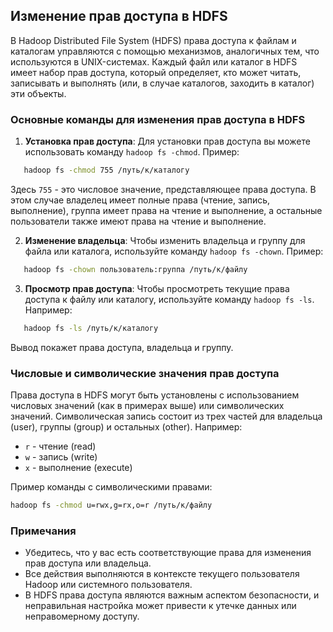 ## Изменение прав доступа в HDFS

В Hadoop Distributed File System (HDFS) права доступа к файлам и каталогам управляются с помощью механизмов, аналогичных тем, что используются в UNIX-системах. Каждый файл или каталог в HDFS имеет набор прав доступа, который определяет, кто может читать, записывать и выполнять (или, в случае каталогов, заходить в каталог) эти объекты.

### Основные команды для изменения прав доступа в HDFS

1. **Установка прав доступа**:
Для установки прав доступа вы можете использовать команду `hadoop fs -chmod`. Пример:

```bash
   hadoop fs -chmod 755 /путь/к/каталогу
```   


Здесь `755` - это числовое значение, представляющее права доступа. В этом случае владелец имеет полные права (чтение, запись, выполнение), группа имеет права на чтение и выполнение, а остальные пользователи также имеют права на чтение и выполнение.

2. **Изменение владельца**:
Чтобы изменить владельца и группу для файла или каталога, используйте команду `hadoop fs -chown`. Пример:

```bash
   hadoop fs -chown пользователь:группа /путь/к/файлу
```   


3. **Просмотр прав доступа**:
Чтобы просмотреть текущие права доступа к файлу или каталогу, используйте команду `hadoop fs -ls`. Например:

```bash
   hadoop fs -ls /путь/к/каталогу
```   


Вывод покажет права доступа, владельца и группу.

### Числовые и символические значения прав доступа

Права доступа в HDFS могут быть установлены с использованием числовых значений (как в примерах выше) или символических значений. Символическая запись состоит из трех частей для владельца (user), группы (group) и остальных (other). Например:

- `r` - чтение (read)
- `w` - запись (write)
- `x` - выполнение (execute)

Пример команды с символическими правами:

```bash
hadoop fs -chmod u=rwx,g=rx,o=r /путь/к/файлу
```

### Примечания

- Убедитесь, что у вас есть соответствующие права для изменения прав доступа или владельца.
- Все действия выполняются в контексте текущего пользователя Hadoop или системного пользователя.
- В HDFS права доступа являются важным аспектом безопасности, и неправильная настройка может привести к утечке данных или неправомерному доступу.